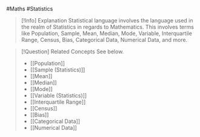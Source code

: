#Maths #Statistics

> [!Info] Explanation
> Statistical language involves the language used in the realm of Statistics in regards to Mathematics. This involves terms like Population, Sample, Mean, Median, Mode, Variable, Interquartile Range, Census, Bias, Categorical Data, Numerical Data, and more.

> [!Question] Related Concepts
> See below.
> - [[Population]]
> - [[Sample (Statistics)]]
> - [[Mean]]
> - [[Median]]
> - [[Mode]]
> - [[Variable (Statistics)]]
> - [[Interquartile Range]]
> - [[Census]]
> - [[Bias]]
> - [[Categorical Data]]
> - [[Numerical Data]]
